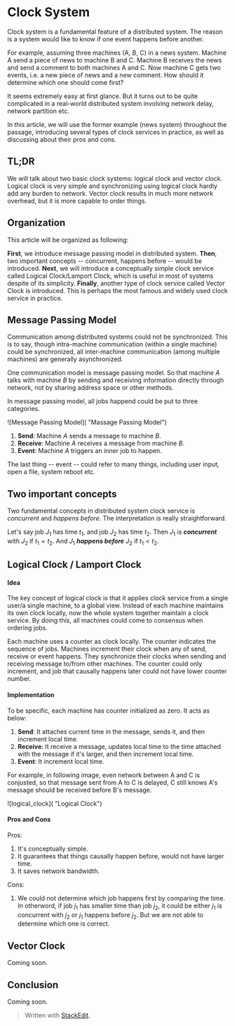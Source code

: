 # Clock System

Clock system is a fundamental feature of a distributed system. The reason is a system would like to know if one event happens before another.

For example, assuming three machines (A, B, C) in a news system. Machine A send a piece of news to machine B and C. Machine B receives the news and send a comment to both machines A and C. Now machine C gets two events, i.e. a new piece of news and a new comment. How should it determine which one should come first? 

It seems extremely easy at first glance. But it turns out to be quite complicated in a real-world distributed system involving network delay, network partition etc.

In this article, we will use the former example (news system) throughout the passage, introducing several types of clock services in practice, as well as discussing about their pros and cons.

## TL;DR

We will talk about two basic clock systems: logical clock and vector clock. Logical clock is very simple and synchronizing using logical clock hardly add any burden to network. Vector clock results in much more network overhead, but it is more capable to order things.

## Organization

This article will be organized as following:

**First**, we introduce message passing model in distributed system. **Then**, two important concepts -- concurrent, happens before -- would be introduced. **Next**, we will introduce a conceptually simple clock service called Logical Clock/Lamport Clock, which is useful in most of systems despite of its simplicity. **Finally**, another type of clock service called Vector Clock is introduced. This is perhaps the most famous and widely used clock service in practice.

## Message Passing Model

Communication among distributed systems could not be synchronized. This is to say, though intra-machine communication (within a single machine) could be synchronized, all inter-machine communication (among multiple machines) are generally asynchronized. 

One communication model is message passing model. So that machine $A$ talks with machine $B$ by sending and receiving information directly through network, not by sharing address space or other methods.

In message passing model, all jobs happend could be put to three categories.

![Message Passing Model]( "Massage Passing Model")

1. **Send**: Machine $A$ sends a message to machine $B$.
2. **Receive**: Machine $A$ receives a message from machine $B$.
3. **Event**: Machine $A$ triggers an inner job to happen.

The last thing -- event -- could refer to many things, including user input, open a file, system reboot etc.

## Two important concepts

Two fundamental concepts in distributed system clock service is *concurrent* and *happens before*. The interpretation is really straightforward.

Let's say job $J_1$ has time $t_1$, and job $J_2$ has time $t_2$. Then $J_1$ is ***concurrent*** with $J_2$ if $t_1=t_2$. And $J_1$ ***happens before*** $J_2$ if $t_1<t_2$.

## Logical Clock / Lamport Clock

#### Idea
The key concept of logical clock is that it applies clock service from a single user/a single machine, to a global view. Instead of each machine maintains its own clock locally, now the whole system together maintain a clock service. By doing this, all machines could come to consensus when ordering jobs.

Each machine uses a counter as clock locally. The counter indicates the sequence of jobs. Machines increment their clock when any of send, receive or event happens. They synchronize their clocks when sending and receiving message to/from other machines. The counter could only increment, and job that causally happens later could not have lower counter number.

#### Implementation

To be specific, each machine has counter initialized as zero. It acts as below:

1. **Send**: It attaches current time in the message, sends it, and then increment local time.
2. **Receive**: It receive a message, updates local time to the time attached with the message if it's larger, and then increment local time.
3. **Event**: It increment local time.

For example, in following image, even network between A and C is conjusted, so that message sent from A to C is delayed, C still knows A's message should be received before B's message.

![logical_clock]( "Logical Clock")

#### Pros and Cons

Pros:
1. It's conceptually simple.
2. It guarantees that things causally happen before, would not have larger time.
3. It saves network bandwidth.

Cons:
1. We could not determine which job happens first by comparing the time. In otherword, if job $j_1$ has smaller time than job $j_2$, it could be either $j_1$ is concurrent with $j_2$ or $j_1$ happens before $j_2$. But we are not able to determine which one is correct.

## Vector Clock

Coming soon.

## Conclusion

Coming soon.


> Written with [StackEdit](https://stackedit.io/).
